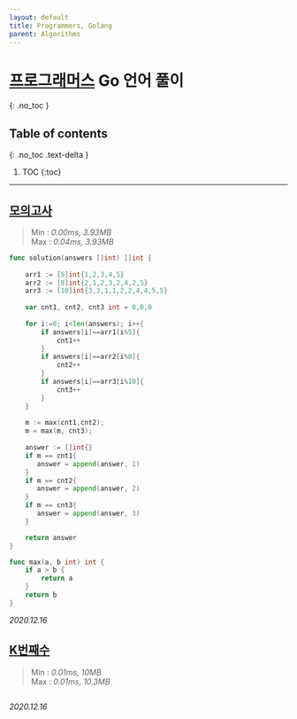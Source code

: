 ```yaml
---
layout: default
title: Programmers, Golang
parent: Algorithms
---
```


# [프로그래머스](https://programmers.co.kr/learn/challenges?tab=all_challenges) __Go__ 언어 풀이
{: .no_toc }

## Table of contents
{: .no_toc .text-delta }

1. TOC
{:toc}

---

## [모의고사](https://programmers.co.kr/learn/courses/30/lessons/42840)

> Min : *0.00ms, 3.93MB* <br>
> Max : *0.04ms, 3.93MB*

```go
func solution(answers []int) []int {
    
    arr1 := [5]int{1,2,3,4,5}
    arr2 := [8]int{2,1,2,3,2,4,2,5}
    arr3 := [10]int{3,3,1,1,2,2,4,4,5,5}
    
    var cnt1, cnt2, cnt3 int = 0,0,0
    
    for i:=0; i<len(answers); i++{
        if answers[i]==arr1[i%5]{
            cnt1++
        }
        if answers[i]==arr2[i%8]{
            cnt2++
        }
        if answers[i]==arr3[i%10]{
            cnt3++
        }
    }
    
    m := max(cnt1,cnt2);
    m = max(m, cnt3);
    
    answer := []int{}
    if m == cnt1{
       answer = append(answer, 1) 
    }
    if m == cnt2{
       answer = append(answer, 2) 
    }
    if m == cnt3{
       answer = append(answer, 3) 
    }

    return answer
}

func max(a, b int) int {
    if a > b {
        return a
    }
    return b
}
```

*2020.12.16*


## [K번째수](https://programmers.co.kr/learn/courses/30/lessons/42748)

> Min : *0.01ms, 10MB* <br>
> Max : *0.01ms, 10.3MB*

```go

```

*2020.12.16*